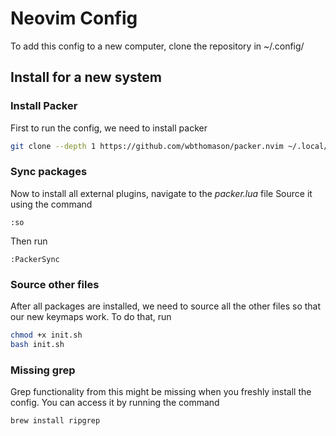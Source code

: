 # Neovim Config

To add this config to a new computer, clone the repository in ~/.config/

## Install for a new system

### Install Packer

First to run the config, we need to install packer

```bash
git clone --depth 1 https://github.com/wbthomason/packer.nvim ~/.local/share/nvim/site/pack/packer/start/packer.nvim
```

### Sync packages

Now to install all external plugins, navigate to the *packer.lua* file
Source it using the command

```vim
:so
```

Then run

```vim
:PackerSync
```

### Source other files

After all packages are installed, we need to source all the other files so that our new keymaps work. To do that, run

```bash
chmod +x init.sh
bash init.sh
```

### Missing grep

Grep functionality from this might be missing when you freshly install the config.
You can access it by running the command

```bash
brew install ripgrep
```
